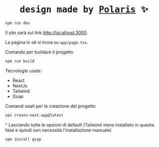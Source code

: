 # <h1 align="center"><samp>design made by [Polaris](https://wearepolaris.it/) ✨</samp></h1>
```bash
npm run dev
```

Il sito sarà sul link [http://localhost:3000](http://localhost:3000).

La pagina in sé si trova su `app/page.tsx`.

Comando per buildare il progetto

```bash
npm run build
```

Tecnologie usate:
- React
- NextJs
- Tailwind
- Gsap

Comandi usati per la creazione del progetto

```bash
npx create-next-app@latest
```
^ Lasciando tutte le opzioni di default
(Tailwind viene installato in questa fase e quindi non necessità l'installazione manuale)

```bash
npm install gsap
```
